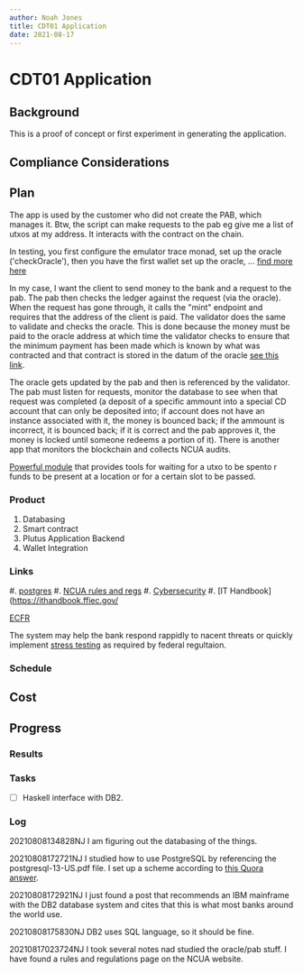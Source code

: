 ```yaml
---
author: Noah Jones
title: CDT01 Application
date: 2021-08-17
---
```


# CDT01 Application

## Background

This is a proof of concept or first experiment in generating the application.

## Compliance Considerations

## Plan

The app is used by the customer who did not create the PAB, which
manages it. Btw, the script can make requests to the pab eg give me a
list of utxos at my address. It interacts with the contract on the
chain.

In testing, you first configure the emulator trace monad, set up the
oracle ('checkOracle'), then you have the first wallet set up the
oracle, ... [find more
here](https://github.com/input-output-hk/plutus-pioneer-program/blob/main/code/week06/src/Week06/Oracle/Test.hs)

In my case, I want the client to send money to the bank and a request
to the pab. The pab then checks the ledger against the request (via
the oracle). When the request has gone through, it calls the "mint"
endpoint and requires that the address of the client is paid. The
validator does the same to validate and checks the oracle. This is
done because the money must be paid to the oracle address at which
time the validator checks to ensure that the minimum payment has been
made which is known by what was contracted and that contract is stored
in the datum of the oracle [see this link](https://github.com/input-output-hk/plutus-pioneer-program/blob/main/code/week06/src/Week06/Oracle/Swap.hs).

The oracle gets updated by the pab and then is referenced by the
validator. The pab must listen for requests, monitor the database to
see when that request was completed (a deposit of a specific ammount
into a special CD account that can only be deposited into; if account
does not have an instance associated with it, the money is bounced
back; if the ammount is incorrect, it is bounced back; if it is
correct and the pab approves it, the money is locked until someone
redeems a portion of it). There is another app that monitors the
blockchain and collects NCUA audits.

[Powerful
module](https://github.com/input-output-hk/plutus/blob/229eba89ba02f6e9f78f7cedb219eb3cd006fdf1/plutus-contract/src/Plutus/Contract/Request.hs)
that provides tools for waiting for a utxo to be spento r funds to be
present at a location or for a certain slot to be passed.

### Product

 1. Databasing
 2. Smart contract
 3. Plutus Application Backend
 4. Wallet Integration

### Links

 #. [postgres](https://www.youtube.com/watch?v=Cio3kOEdai0)
 #. [NCUA rules and regs](https://www.ncua.gov/regulation-supervision/rules-regulations)
 #. [Cybersecurity](https://www.ncua.gov/regulation-supervision/regulatory-compliance-resources/cybersecurity-resources)
 #. [IT Handbook](https://ithandbook.ffiec.gov/
 
 
[ECFR](https://www.ecfr.gov/cgi-bin/text-idx?SID=e021912bbc9ced245472812c0d0309ca&mc=true&tpl=/ecfrbrowse/Title12/12chapterVII.tpl)

The system may help the bank respond rappidly to nacent threats or
quickly implement [stress
testing](https://www.ncua.gov/regulation-supervision/regulatory-compliance-resources/capital-planning-stress-testing-resources)
as required by federal regultaion.


### Schedule

## Cost

## Progress

### Results

### Tasks

 - [ ] Haskell interface with DB2.

### Log

20210808134828NJ I am figuring out the databasing of the things.

20210808172721NJ I studied how to use PostgreSQL by referencing the postgresql-13-US.pdf file. I set up a scheme according to [this Quora answer](https://www.quora.com/Does-banks-store-money-in-SQL?share=1). 

20210808172921NJ I just found a post that recommends an IBM mainframe with the DB2 database system and cites that this is what most banks around the world use.

20210808175830NJ DB2 uses SQL language, so it should be fine. 

20210817023724NJ I took several notes nad studied the oracle/pab stuff. I have found a rules and regulations page on the NCUA website.
